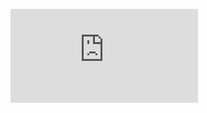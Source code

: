 ![Integer literal](https://github.com/Hunor85/C-sharp/blob/master/001-Types/001-Integral%20numerci%20types/004-integer_literal/docs/integral_literal.pdf)
